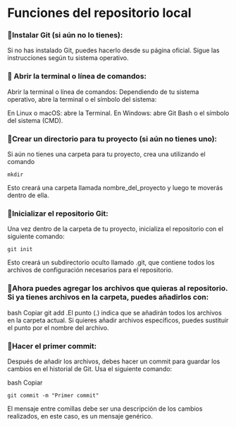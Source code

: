 # Funciones del repositorio local
### 📌Instalar Git (si aún no lo tienes):

 Si no has instalado Git, puedes hacerlo desde su página oficial. Sigue las instrucciones según tu sistema operativo.

### 📌 Abrir la terminal o línea de comandos: 
Abrir la terminal o línea de comandos:
Dependiendo de tu sistema operativo, abre la terminal o el símbolo del sistema:

En Linux o macOS: abre la Terminal.
En Windows: abre Git Bash o el símbolo del sistema (CMD).
### 📌Crear un directorio para tu proyecto (si aún no tienes uno): 
 Si aún no tienes una carpeta para tu proyecto, crea una utilizando el comando 

 ```
 mkdir
 ```


 


Esto creará una carpeta llamada nombre_del_proyecto y luego te moverás dentro de ella.

### 📌Inicializar el repositorio Git:
 Una vez dentro de la carpeta de tu proyecto, inicializa el repositorio con el siguiente comando:
 ```
 git init
```
Esto creará un subdirectorio oculto llamado .git, que contiene todos los archivos de configuración necesarios para el repositorio.

### 📌Ahora puedes agregar los archivos que quieras al repositorio. Si ya tienes archivos en la carpeta, puedes añadirlos con:
bash
Copiar git add .El punto (.) indica que se añadirán todos los archivos en la carpeta actual. Si quieres añadir archivos específicos, puedes sustituir el punto por el nombre del archivo.

### 📌Hacer el primer commit:
 Después de añadir los archivos, debes hacer un commit para guardar los cambios en el historial de Git. Usa el siguiente comando:

bash
Copiar
```
git commit -m "Primer commit"
```
El mensaje entre comillas debe ser una descripción de los cambios realizados, en este caso, es un mensaje genérico. 